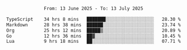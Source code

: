 <div align="center">
<p style="text-align: center;">
<!--START_SECTION:waka-->

```txt
From: 13 June 2025 - To: 13 July 2025

TypeScript    34 hrs 8 mins   ███████░░░░░░░░░░░░░░░░░░   28.30 %
Markdown      28 hrs 38 mins  ██████░░░░░░░░░░░░░░░░░░░   23.74 %
Org           25 hrs 12 mins  █████▒░░░░░░░░░░░░░░░░░░░   20.89 %
Go            12 hrs 36 mins  ██▓░░░░░░░░░░░░░░░░░░░░░░   10.45 %
Lua           9 hrs 18 mins   ██░░░░░░░░░░░░░░░░░░░░░░░   07.71 %
```

<!--END_SECTION:waka-->
</p>
</div>
